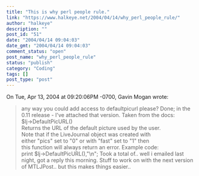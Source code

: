 ```yaml
---
title: "This is why perl people rule."
link: "https://www.halkeye.net/2004/04/14/why_perl_people_rule/"
author: "halkeye"
description: ""
post_id: "51"
date: "2004/04/14 09:04:03"
date_gmt: "2004/04/14 09:04:03"
comment_status: "open"
post_name: "why_perl_people_rule"
status: "publish"
category: "Coding"
tags: []
post_type: "post"
---
```


On Tue, Apr 13, 2004 at 09:20:06PM -0700, Gavin Mogan wrote:  
> any way you could add access to defaultpicurl please? Done; in the 0.11 release - I've attached that version. Taken from the docs:  
$lj->DefaultPicURL()  
Returns the URL of the default picture used by the user.  
Note that if the LiveJournal object was created with  
either "pics" set to "0" or with "fast" set to "1" then  
this function will always return an error. Example code:  
print $lj->DefaultPicURL(),"\n"; Took a total of.. well i emailed last night, got a reply this morning. Stuff to work on with the next version of MTLJPost.. but this makes things easier..